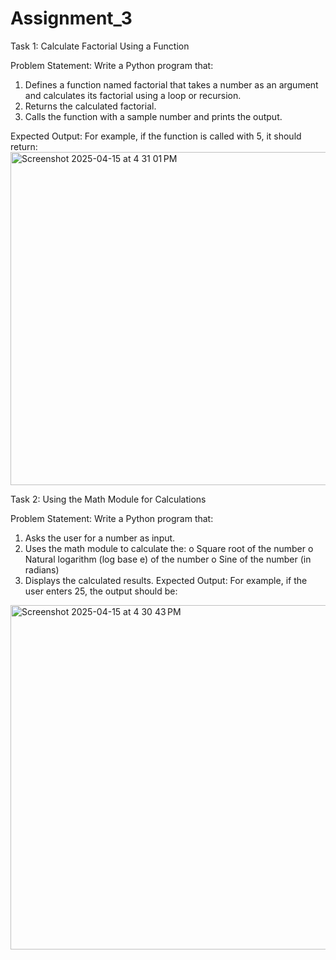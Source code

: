 # Assignment_3

Task 1: Calculate Factorial Using a Function 


Problem Statement: Write a Python program that:
1.   Defines a function named factorial that takes a number as an argument and calculates its factorial using a loop or recursion.
2.   Returns the calculated factorial.
3.   Calls the function with a sample number and prints the output.
 
Expected Output:
For example, if the function is called with 5, it should return:
<img width="533" alt="Screenshot 2025-04-15 at 4 31 01 PM" src="https://github.com/user-attachments/assets/832a1e23-9137-4276-8f93-9ca3f949d9e8" />



Task 2: Using the Math Module for Calculations
 
Problem Statement: Write a Python program that:
1.   Asks the user for a number as input.
2.   Uses the math module to calculate the:
o   Square root of the number
o   Natural logarithm (log base e) of the number
o   Sine of the number (in radians)
3.   Displays the calculated results.
 Expected Output:
 For example, if the user enters 25, the output should be:
<img width="551" alt="Screenshot 2025-04-15 at 4 30 43 PM" src="https://github.com/user-attachments/assets/d0235106-a61a-4dea-a9fc-5f9a0a68a801" />

